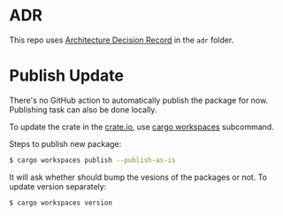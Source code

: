 # ADR

This repo uses [Architecture Decision Record](https://github.com/joelparkerhenderson/architecture-decision-record) in the `adr` folder.

# Publish Update

There's no GitHub action to automatically publish the package for now. Publishing task can also be done locally.

To update the crate in the [crate.io](https://crate.io), use [cargo workspaces](https://github.com/pksunkara/cargo-workspaces) subcommand.

Steps to publish new package:

```bash
$ cargo workspaces publish --publish-as-is
```

It will ask whether should bump the vesions of the packages or not. To update version separately:
```bash
$ cargo workspaces version
```
